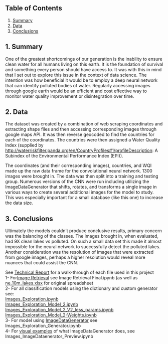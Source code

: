 ## Table of Contents
1. [ Summary ](#summ)
2. [ Data ](#data)
3. [ Conclusions ](#conc)

<a name="summ"></a>
## 1. Summary

One of the greatest shortcomings of our generation is the inability to ensure clean water for all humans living on this earth. It is the foundation of survival and something every person should have access to. It was with this in mind that I set out to explore this issue in the context of data science. The intention was how beneficial it would be to employ a deep neural network that can identify polluted bodies of water. Regularly accessing images through google earth would be an efficient and cost effective way to monitor water quality improvement or disintegration over time.

<a name="data"></a>
## 2. Data

The dataset was created by a combination of web scraping coordinates and extracting shape files and then accessing corresponding images through google maps API. It was then reverse geocoded to find the countries for each of the coordinates. The countries were then assigned a Water Quality Index (supplied by http://waterriskfilter.panda.org/en/CountryProfiles#1/profileDescription: A Subindex of the Environmental Performance Index (EPI)).

The coordinates (and their corresponding images), countries, and WQI made up the raw data frame for the convolutional neural network. 1300 images were brought in. The data was then split into a training and testing group.  Numerous versions of the CNN were run including utilizing the ImageDataGenerator that shifts, rotates, and transforms a single image in various ways to create several additional images for the model to study. This was especially important for a small database (like this one) to increase the data size. 
 
<a name="conc"></a> 
## 3. Conclusions
 Ultimately the models couldn’t produce conclusive results, primary concern was the balancing of the classes. The images brought in, when evaluated, had 9X clean lakes vs polluted. On such a small data set this made it almost impossible for the neural network to successfully detect the polluted lakes. Another consideration was the resolution of images that were extracted from google images, perhaps a higher resolution would reveal more nuances that could assist the CNN. 

See [Technical Report](https://github.com/tovahirsch/Capstone/blob/master/Technical%20Report.ipynb) for a walk-through of each file used in this project<br/>
1- For[Image Retrieval](https://github.com/tovahirsch/Capstone/blob/master/Image%20Retrieval%20Final.ipynb) see Image Retrieval Final.ipynb (as well as [ne_10m_lakes.xlsx](https://github.com/tovahirsch/Capstone/blob/master/ne_10m_lakes.xlsx) for original spreadsheet<br/>
2- For all classification models using the dictionary and custom generator see:<br/>
[Images_Exploration.ipynb](https://github.com/tovahirsch/Capstone/blob/master/Images_Exploration.ipynb)<br/>
[Images_Exploration_Model_2.ipynb](https://github.com/tovahirsch/Capstone/blob/master/Images_Exploration_Model_2.ipynb)<br/>
[Images_Exploration_Model_2_V2_less_params.ipynb](https://github.com/tovahirsch/Capstone/blob/master/Images_Exploration_Model_2_V2_less_params.ipynb)<br/>
[Images_Exploration_Model_2-Weights.ipynb](https://github.com/tovahirsch/Capstone/blob/master/Images_Exploration_Model_2_Weights.ipynb)<br/>
3- For model using [ImageDataGenerator](https://github.com/tovahirsch/Capstone/blob/master/Images_Exploration_Generator.ipynb) see Images_Exploration_Generator.ipynb<br/>
4- For [visual examples](https://github.com/tovahirsch/Capstone/blob/master/Images_ImageDataenerator_Preview.ipynb) of what ImageDataGenerator does, see Images_ImageDataenerator_Preview.ipynb<br/>

